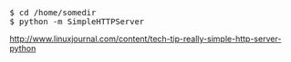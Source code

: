 <pre>$ cd /home/somedir
$ python -m SimpleHTTPServer</pre>

<http://www.linuxjournal.com/content/tech-tip-really-simple-http-server-python>